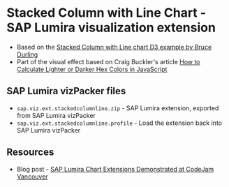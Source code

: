 Stacked Column with Line Chart - SAP Lumira visualization extension
=================================================
 * Based on the [Stacked Column with Line chart D3 example by Bruce Durling](http://bl.ocks.org/otfrom/4754261)
 * Part of the visual effect based on Craig Buckler's article [How to Calculate Lighter or Darker Hex Colors in JavaScript]( http://www.sitepoint.com/javascript-generate-lighter-darker-color/)

SAP Lumira vizPacker files
-----------
* `sap.viz.ext.stackedcolumnline.zip` - SAP Lumira extension, exported from SAP Lumira vizPacker
* `sap.viz.ext.stackedcolumnline.profile` - Load the extension back into SAP Lumira vizPacker

Resources
-----------
* Blog post - [SAP Lumira Chart Extensions Demonstrated at CodeJam Vancouver](http://scn.sap.com/community/lumira/blog/2014/06/28/cool-chart-extensions-demonstrated-at-lumira-codejam-vancouver)